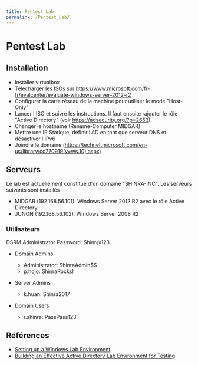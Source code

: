 ```yaml
---
title: Pentest Lab
permalink: /Pentest_Lab/
---
```


# Pentest Lab

Installation
------------

-   Installer virtualbox
-   Télécharger les ISOs sur <https://www.microsoft.com/fr-fr/evalcenter/evaluate-windows-server-2012-r2>
-   Configurer la carte réseau de la machine pour utiliser le mode "Host-Only"
-   Lancer l'ISO et suivre les instructions. Il faut ensuite rajouter le rôle "Active Directory" (voir <https://adsecurity.org/?p=2653>).
-   Changer le hostname (Rename-Computer MIDGAR)
-   Mettre une IP Statique, définir l'AD en tant que serveur DNS et désactiver l'IPv6
-   Joindre le domaine (https://technet.microsoft.com/en-us/library/cc770919(v=ws.10).aspx)

Serveurs
--------
Le lab est actuellement constitué d'un domaine "SHINRA-INC". Les serveurs suivants sont installés
- MIDGAR (192.168.56.101): Windows Server 2012 R2 avec le rôle Active Directory
- JUNON (192.168.56.102): Windows Server 2008 R2

### Utilisateurs
DSRM Administrator Password: Shinr@123

- Domain Admins
  - Administrator: ShinraAdmin$$
  - p.hojo: ShinraRocks!

- Server Admins
  - k.huan: Shinra2017

- Domain Users
  - r.shinra: PassPass123

Références
----------

- [Setting up a Windows Lab Environment](http://thehackerplaybook.com/Windows_Domain.htm)
- [Building an Effective Active Directory Lab Environment for Testing ](https://adsecurity.org/?p=2653)
